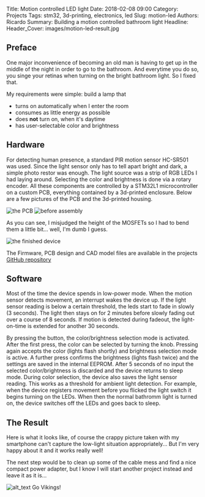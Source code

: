 Title: Motion controlled LED light
Date: 2018-02-08 09:00
Category: Projects
Tags: stm32, 3d-printing, electronics, led
Slug: motion-led
Authors: Ricardo
Summary: Building a motion controlled bathroom light
Headline: 
Header_Cover: images/motion-led-result.jpg

## Preface
One major inconvenience of becoming an old man is having to get up in the middle of the night in order to go to the bathroom. And everytime you do so, you singe your retinas when turning on the bright bathroom light. So I fixed that.

My requirements were simple: build a lamp that

- turns on automatically when I enter the room
- consumes as little energy as possible
- does **not** turn on, when it's daytime
- has user-selectable color and brightness

## Hardware
For detecting human presence, a standard PIR motion sensor HC-SR501 was used.  Since the light sensor only has to tell apart bright and dark, a simple photo restor was enough. The light source was a strip of RGB LEDs I had laying around. Selecting the color and brightness is done via a rotary encoder. All these components are controlled by a STM32L1 microcontroller on a custom PCB, everything contained by a 3d-printed enclosure. Below are a few pictures of the PCB and the 3d-printed housing. 

![the PCB]({attach}images/motion-led-pcb1.jpg)
![before assembly]({attach}images/motion-led-assembly0.jpg)

As you can see, I misjudged the height of the MOSFETs so I had to bend them a little bit... well, I'm dumb I guess.


![the finished device]({attach}images/motion-led-assembly.jpg)

The Firmware, PCB design and CAD model files are available in the projects [GitHub repository](https://github.com/spritkopf/motion-led)

## Software
Most of the time the device spends in low-power mode. When the motion sensor detects movement, an interrupt wakes the device up. If the light sensor reading is below a certain threshold, the leds start to fade in slowly (3 seconds). The light then stays on for 2 minutes before slowly fading out over a course of 8 seconds. If motion is detected during fadeout, the light-on-time is extended for another 30 seconds.

By pressing the button, the color/brightness selection mode is activated. After the first press, the color can be selected by turning the knob. Pressing again accepts the color (lights flash shortly) and brightness selection mode is active. A further press confirms the brightness (lights flash twice) and the settings are saved in the internal EEPROM. After 5 seconds of no input the selected color/brightness is discarded and the device returns to sleep mode. During color selection, the device also saves the light sensor reading. This works as a threshold for ambient light detection. For example, when the device registers movement before you flicked the light switch it begins turning on the LEDs. When then the normal bathromm light is turned on, the device switches off the LEDs and goes back to sleep.

## The Result
Here is what it looks like, of course the crappy picture taken with my smartphone can't capture the low-light situation appropriately... But I'm very happy about it and it works really well!

The next step would be to clean up some of the cable mess and find a nice compact power adapter, but I know I will start another project instead and leave it as it is...

![alt_text]({attach}images/motion-led-result.jpg)
Go Vikings!

